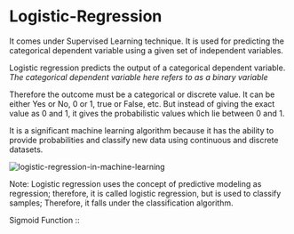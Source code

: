 # Logistic-Regression

It comes under Supervised Learning technique.
It is used for predicting the categorical dependent variable using a given set of independent variables.

Logistic regression predicts the output of a categorical dependent variable. *The categorical dependent variable here refers to as a binary variable*

Therefore the outcome must be a categorical or discrete value. It can be either Yes or No, 0 or 1, true or False, etc.
But instead of giving the exact value as 0 and 1, it gives the probabilistic values which lie between 0 and 1.

It is a significant machine learning algorithm 
because it has the ability to provide probabilities and classify new data using continuous and discrete datasets.

![logistic-regression-in-machine-learning](https://user-images.githubusercontent.com/96974754/212147836-ef220bb6-d777-4a3b-8574-488eb1304b8e.png)

Note: Logistic regression uses the concept of predictive modeling as regression; 
therefore, it is called logistic regression, but is used to classify samples;
Therefore, it falls under the classification algorithm.

Sigmoid Function :: 
